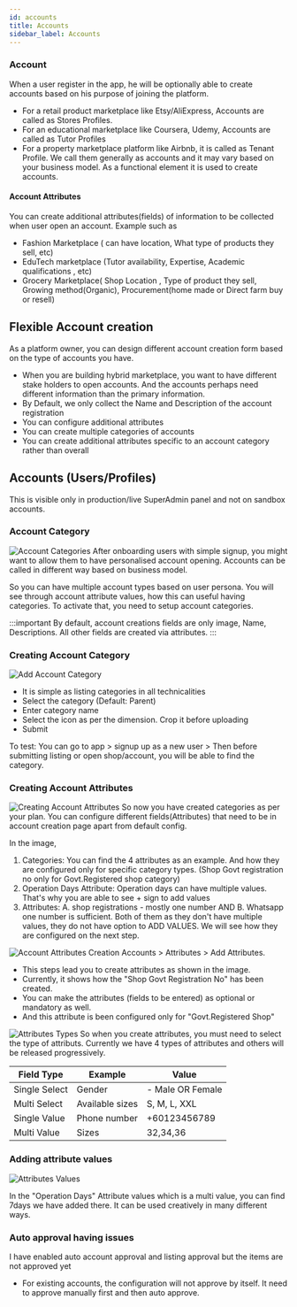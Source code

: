 ```yaml
---
id: accounts
title: Accounts
sidebar_label: Accounts
---
```


### Account
When a user register in the app, he will be optionally able to create accounts based on his purpose of joining the platform. 
- For a retail product marketplace like Etsy/AliExpress, Accounts are called as Stores Profiles. 
- For an educational marketplace like Coursera, Udemy, Accounts are called as Tutor Profiles
- For a property marketplace platform like Airbnb, it is called as Tenant Profile. 
We call them generally as accounts and it may vary based on your business model. As a functional element it is used to create accounts. 


#### Account Attributes
You can create additional attributes(fields) of information to be collected when user open an account.
Example such as 
- Fashion Marketplace ( can have location, What type of products they sell, etc)
- EduTech marketplace (Tutor availability, Expertise, Academic qualifications , etc) 
- Grocery Marketplace( Shop Location , Type of product they sell, Growing method(Organic), Procurement(home made or Direct farm buy or resell) 

## Flexible Account creation
As a platform owner, you can design different account creation form based on the type of accounts you have. 

- When you are building hybrid marketplace, you want to have different stake holders to open accounts. And the accounts perhaps need different information than the primary information.
- By Default, we only collect the Name and Description of the account registration 
- You can configure additional attributes 
- You can create multiple categories of accounts 
- You can create additional attributes specific to an account category rather than overall 

## Accounts (Users/Profiles)

This is visible only in production/live SuperAdmin panel and not on sandbox accounts. 

### Account Category

![Account Categories](/img/account-categories.png)
After onboarding users with simple signup, you might want to allow them to have personalised account opening. Accounts can be called in different way based on business model. 

So you can have multiple account types based on user persona. You will see through account attribute values, how this can useful having categories. To activate that, you need to setup account categories. 

:::important
By default, account creations fields are only image, Name, Descriptions. All other fields are created via attributes.
:::
### Creating Account Category
![Add Account Category](/img/add-accounts-category.png)
- It is simple as listing categories in all technicalities
- Select the category (Default: Parent) 
- Enter category name
- Select the icon as per the dimension. Crop it before uploading
- Submit

To test: You can go to app > signup up as a new user > Then before submitting listing or open shop/account, you will be able to find the category. 

### Creating Account Attributes
![Creating Account Attributes](/img/account-attributes.png)
So now you have created categories as per your plan. You can configure different fields(Attributes) that need to be in account creation page apart from default config. 

In the image,

1. Categories: You can find the 4 attributes as an example. And how they are configured only for specific category types. (Shop Govt registration no only for Govt.Registered shop category) 
2. Operation Days Attribute: Operation days can have multiple values. That's why you are able to see + sign to add values 
3. Attributes: A. shop registrations - mostly one number AND B. Whatsapp one number is sufficient. Both of them as they don't have multiple values, they do not have option to ADD VALUES. We will see how they are configured on the next step. 


![Account Attributes Creation](/img/account-attributes1.png)
Accounts > Attributes > Add Attributes.
- This steps lead you to create attributes as shown in the image. 
- Currently, it shows how the "Shop Govt Registration No" has been created. 
- You can make the attributes (fields to be entered) as optional or mandatory as well. 
- And this attribute is been configured only for "Govt.Registered Shop"



![Attributes Types](/img/Attribute-types.png)
So when you create attributes, you must need to select the type of attributs. Currently we have 4 types of attributes and others will be released progressively. 

|   Field Type     |   Example          |   Value             |
|------------------|--------------------|---------------------|
|   Single Select  |   Gender           |   - Male OR Female  |
|   Multi Select   |   Available sizes  |   S, M, L, XXL      |
|   Single Value   |   Phone number     |   +60123456789      |
|   Multi Value    |   Sizes            |   32,34,36          |

### Adding attribute values 
![Attributes Values](/img/attribute-values.png)

In the "Operation Days" Attribute values which is a multi value, you can find 7days we have added there. It can be used creatively in many different ways. 



### Auto approval having issues 
I have enabled auto account approval and listing approval but the items are not approved yet

- For existing accounts, the configuration will not approve by itself. It need to approve manually first and then auto approve. 



